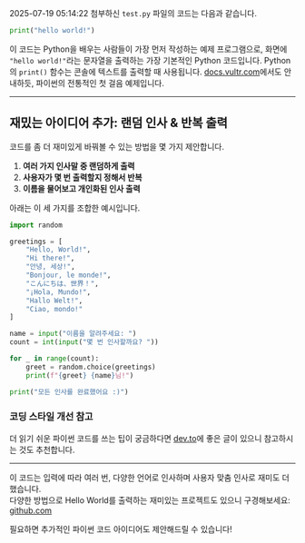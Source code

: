 2025-07-19 05:14:22
첨부하신 `test.py` 파일의 코드는 다음과 같습니다.

```python
print("hello world!")
```

이 코드는 Python을 배우는 사람들이 가장 먼저 작성하는 예제 프로그램으로, 화면에 `"hello world!"`라는 문자열을 출력하는 가장 기본적인 Python 코드입니다. Python의 `print()` 함수는 콘솔에 텍스트를 출력할 때 사용됩니다. [docs.vultr.com](https://docs.vultr.com/python/examples/print-hello-world)에서도 안내하듯, 파이썬의 전통적인 첫 걸음 예제입니다.

---

## 재밌는 아이디어 추가: 랜덤 인사 & 반복 출력

코드를 좀 더 재미있게 바꿔볼 수 있는 방법을 몇 가지 제안합니다.  
1. **여러 가지 인사말 중 랜덤하게 출력**
2. **사용자가 몇 번 출력할지 정해서 반복**
3. **이름을 물어보고 개인화된 인사 출력**

아래는 이 세 가지를 조합한 예시입니다.

```python
import random

greetings = [
    "Hello, World!",
    "Hi there!",
    "안녕, 세상!",
    "Bonjour, le monde!",
    "こんにちは、世界！",
    "¡Hola, Mundo!",
    "Hallo Welt!",
    "Ciao, mondo!"
]

name = input("이름을 알려주세요: ")
count = int(input("몇 번 인사할까요? "))

for _ in range(count):
    greet = random.choice(greetings)
    print(f"{greet} {name}님!")

print("모든 인사를 완료했어요 :)")
```

### 코딩 스타일 개선 참고
더 읽기 쉬운 파이썬 코드를 쓰는 팁이 궁금하다면 [dev.to](https://dev.to/resource_bunk_1077cab07da/your-python-code-is-ugly-heres-how-to-fix-it-40dm)에 좋은 글이 있으니 참고하시는 것도 추천합니다.

---

이 코드는 입력에 따라 여러 번, 다양한 언어로 인사하며 사용자 맞춤 인사로 재미도 더했습니다.  
다양한 방법으로 Hello World를 출력하는 재미있는 프로젝트도 있으니 구경해보세요: [github.com](https://github.com/Goku-kun/1000-ways-to-print-hello-world-in-python)

필요하면 추가적인 파이썬 코드 아이디어도 제안해드릴 수 있습니다!